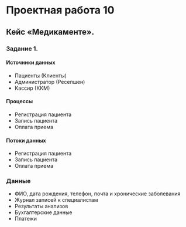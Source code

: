 # Проектная работа 10

## Кейс «Медикаменте».

### Задание 1.

#### Источники данных
- Пациенты (Клиенты)
- Администратор (Ресепшен)
- Кассир (ККМ)

#### Процессы
- Регистрация пациента
- Запись пациента
- Оплата приема

#### Потоки данных
- Регистрация пациента
- Запись пациента
- Оплата приема

### Данные
- ФИО, дата рождения, телефон, почта и хронические заболевания
- Журнал записей к специалистам
- Результаты анализов
- Бухгалтерские данные
- Платежи
